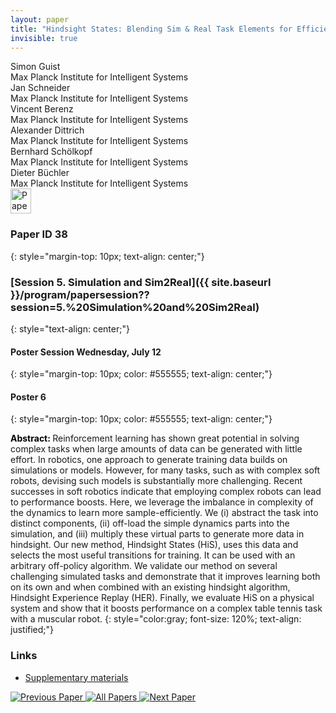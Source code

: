 ```yaml
---
layout: paper
title: "Hindsight States: Blending Sim & Real Task Elements for Efficient Reinforcement Learning"
invisible: true
---
```

<div class="paper-authors">
<div class="paper-author-box">
    <div class="paper-author-name">Simon Guist</div>
    <div class="paper-author-uni">Max Planck Institute for Intelligent Systems</div>
</div>
<div class="paper-author-box">
    <div class="paper-author-name">Jan Schneider</div>
    <div class="paper-author-uni">Max Planck Institute for Intelligent Systems</div>
</div>
<div class="paper-author-box">
    <div class="paper-author-name">Vincent Berenz</div>
    <div class="paper-author-uni">Max Planck Institute for Intelligent Systems</div>
</div>
<div class="paper-author-box">
    <div class="paper-author-name">Alexander Dittrich</div>
    <div class="paper-author-uni">Max Planck Institute for Intelligent Systems</div>
</div>
<div class="paper-author-box">
    <div class="paper-author-name">Bernhard Schölkopf</div>
    <div class="paper-author-uni">Max Planck Institute for Intelligent Systems</div>
</div>
<div class="paper-author-box">
    <div class="paper-author-name">Dieter Büchler</div>
    <div class="paper-author-uni">Max Planck Institute for Intelligent Systems</div>
</div>

</div><div class="paper-pdf">
<div> <a href="http://www.roboticsproceedings.org/rss19/p038.pdf"><img src="{{ site.baseurl }}/images/paper_link.png" alt="Paper Website" width = "33"  height = "40"/></a> </div>
</div>

### Paper ID 38
{: style="margin-top: 10px; text-align: center;"}

### [Session 5. Simulation and Sim2Real]({{ site.baseurl }}/program/papersession??session=5.%20Simulation%20and%20Sim2Real)
{: style="text-align: center;"}

#### Poster Session Wednesday, July 12
{: style="margin-top: 10px; color: #555555; text-align: center;"}

#### Poster 6
{: style="margin-top: 10px; color: #555555; text-align: center;"}

<b style="color: black;">Abstract: </b>Reinforcement learning has shown great potential in solving complex tasks when large amounts of data can be generated with little effort. In robotics, one approach to generate training data builds on simulations or models. However, for many tasks, such as with complex soft robots, devising such models is substantially more challenging. Recent successes in soft robotics indicate that employing complex robots can lead to performance boosts. Here, we leverage the imbalance in complexity of the dynamics to learn more sample-efficiently. We (i) abstract the task into distinct components, (ii) off-load the simple dynamics parts into the simulation, and (iii) multiply these virtual parts to generate more data in hindsight. Our new method, Hindsight States (HiS), uses this data and selects the most useful transitions for training. It can be used with an arbitrary off-policy algorithm. 
We validate our method on several challenging simulated tasks and demonstrate that it improves learning both on its own and when combined with an existing hindsight algorithm, Hindsight Experience Replay (HER). Finally, we evaluate HiS on a physical system and show that it boosts performance on a complex table tennis task with a muscular robot.
{: style="color:gray; font-size: 120%; text-align: justified;"}


### Links
- [Supplementary materials](http://www.roboticsproceedings.org/rss19/p038_sup.zip)

<div class="paper-menu">
<a href="{{ site.baseurl }}/program/papers/037/"> <img src="{{ site.baseurl }}/images/previous_paper_icon.png" alt="Previous Paper" title="Previous Paper"/> </a>
<a href="{{ site.baseurl }}/program/papers"><img src="{{ site.baseurl }}/images/overview_icon.png" alt="All Papers" title="All Papers"/> </a>
<a href="{{ site.baseurl }}/program/papers/039/"> <img src="{{ site.baseurl }}/images/next_paper_icon.png" alt="Next Paper" title="Next Paper"/> </a>

</div>
